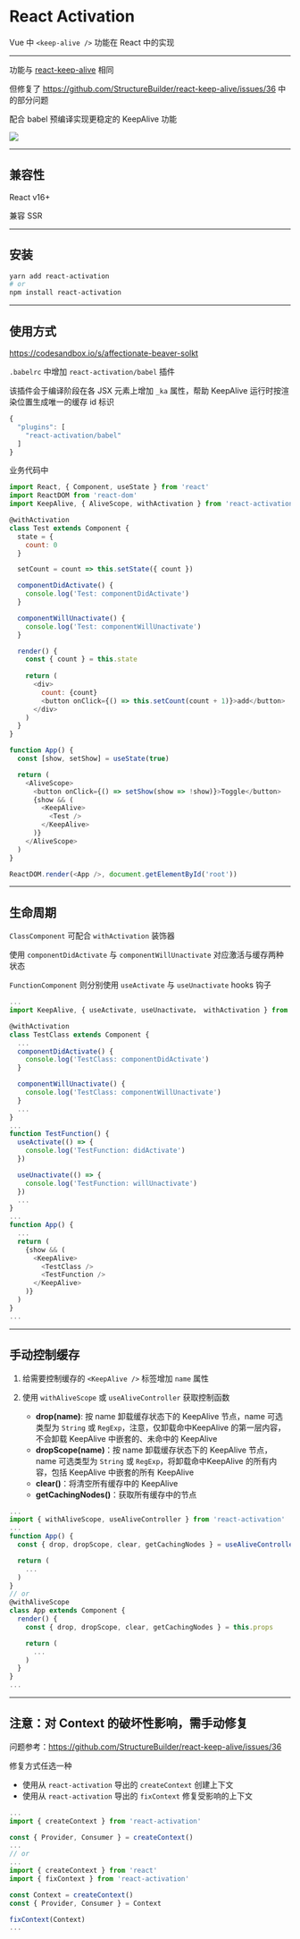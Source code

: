 # React Activation

Vue 中 `<keep-alive />` 功能在 React 中的实现

- - -

功能与 [react-keep-alive](https://github.com/StructureBuilder/react-keep-alive) 相同

但修复了 https://github.com/StructureBuilder/react-keep-alive/issues/36 中的部分问题

配合 babel 预编译实现更稳定的 KeepAlive 功能

<img src="./docs/ReactActivation.gif">

- - -

## 兼容性

React v16+

兼容 SSR

- - -

## 安装

```bash
yarn add react-activation
# or
npm install react-activation
```
- - -

## 使用方式

https://codesandbox.io/s/affectionate-beaver-solkt

`.babelrc` 中增加 `react-activation/babel` 插件

该插件会于编译阶段在各 JSX 元素上增加 `_ka` 属性，帮助 KeepAlive 运行时按渲染位置生成唯一的缓存 id 标识

```javascript
{
  "plugins": [
    "react-activation/babel"
  ]
}
```

业务代码中

```javascript
import React, { Component, useState } from 'react'
import ReactDOM from 'react-dom'
import KeepAlive, { AliveScope, withActivation } from 'react-activation'

@withActivation
class Test extends Component {
  state = {
    count: 0
  }

  setCount = count => this.setState({ count })

  componentDidActivate() {
    console.log('Test: componentDidActivate')
  }

  componentWillUnactivate() {
    console.log('Test: componentWillUnactivate')
  }

  render() {
    const { count } = this.state
    
    return (
      <div>
        count: {count}
        <button onClick={() => this.setCount(count + 1)}>add</button>
      </div>
    )
  }
}

function App() {
  const [show, setShow] = useState(true)

  return (
    <AliveScope>
      <button onClick={() => setShow(show => !show)}>Toggle</button>
      {show && (
        <KeepAlive>
          <Test />
        </KeepAlive>
      )}
    </AliveScope>
  )
}

ReactDOM.render(<App />, document.getElementById('root'))
```

- - -

## 生命周期

`ClassComponent` 可配合 `withActivation` 装饰器

使用 `componentDidActivate` 与 `componentWillUnactivate` 对应激活与缓存两种状态

`FunctionComponent` 则分别使用 `useActivate` 与 `useUnactivate` hooks 钩子

```javascript
...
import KeepAlive, { useActivate, useUnactivate， withActivation } from 'react-activation'

@withActivation
class TestClass extends Component {
  ...
  componentDidActivate() {
    console.log('TestClass: componentDidActivate')
  }

  componentWillUnactivate() {
    console.log('TestClass: componentWillUnactivate')
  }
  ...
}
...
function TestFunction() {
  useActivate(() => {
    console.log('TestFunction: didActivate')
  })

  useUnactivate(() => {
    console.log('TestFunction: willUnactivate')
  })
  ...
}
...
function App() {
  ...
  return (
    {show && (
      <KeepAlive>
        <TestClass />
        <TestFunction />
      </KeepAlive>
    )}
  )
}
...
```

- - -

## 手动控制缓存

1. 给需要控制缓存的 `<KeepAlive />` 标签增加 `name` 属性

2. 使用 `withAliveScope` 或 `useAliveController` 获取控制函数

   - **drop(name)**: 按 name 卸载缓存状态下的 KeepAlive 节点，name 可选类型为 `String` 或 `RegExp`，注意，仅卸载命中KeepAlive 的第一层内容，不会卸载 KeepAlive 中嵌套的、未命中的 KeepAlive
   - **dropScope(name)**：按 name 卸载缓存状态下的 KeepAlive 节点，name 可选类型为 `String` 或 `RegExp`，将卸载命中KeepAlive 的所有内容，包括 KeepAlive 中嵌套的所有 KeepAlive
   - **clear()**：将清空所有缓存中的 KeepAlive
   - **getCachingNodes()**：获取所有缓存中的节点

```javascript
...
import { withAliveScope, useAliveController } from 'react-activation'
...
function App() {
  const { drop, dropScope, clear, getCachingNodes } = useAliveController()

  return (
    ...
  )
}
// or
@withAliveScope
class App extends Component {
  render() {
    const { drop, dropScope, clear, getCachingNodes } = this.props

    return (
      ...
    )
  }
}
...
```

- - -

## 注意：对 Context 的破坏性影响，需手动修复

问题参考：https://github.com/StructureBuilder/react-keep-alive/issues/36

修复方式任选一种

- 使用从 `react-activation` 导出的 `createContext` 创建上下文
- 使用从 `react-activation` 导出的 `fixContext` 修复受影响的上下文

```javascript
...
import { createContext } from 'react-activation'

const { Provider, Consumer } = createContext()
...
// or
...
import { createContext } from 'react'
import { fixContext } from 'react-activation'

const Context = createContext()
const { Provider, Consumer } = Context

fixContext(Context)
...
```
